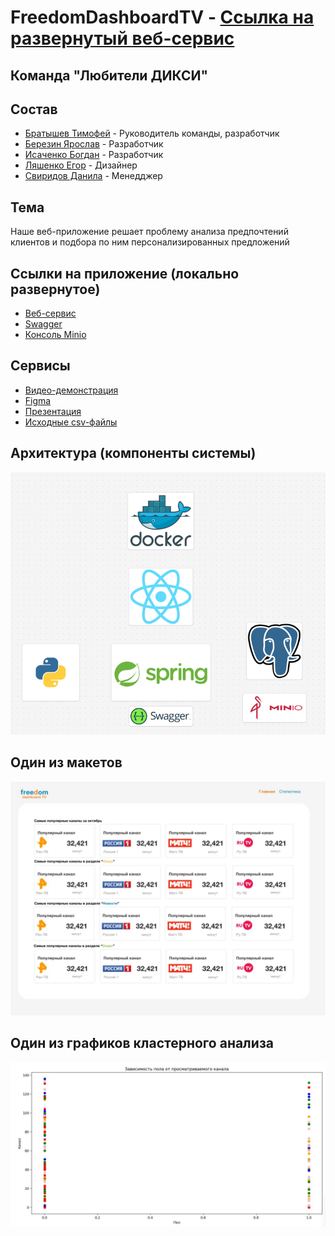 # FreedomDashboardTV - [Ссылка на развернутый веб-сервис](http://freedom-dashboard-tv.ru)

## Команда "Любители ДИКСИ"

## Состав
* [Братышев Тимофей](https://github.com/TaimonFix) - Руководитель команды, разработчик
* [Березин Ярослав](https://github.com/BerezinYaroslav) - Разработчик
* [Исаченко Богдан](https://github.com/Doctorian-Bogdan) - Разработчик
* [Ляшенко Егор](https://github.com/egrdze) - Дизайнер
* [Свиридов Данила](https://github.com/dansvr25) - Менедджер

## Тема
Наше веб-приложение решает проблему анализа предпочтений клиентов и подбора по ним персонализированных предложений

## Ссылки на приложение (локально развернутое)
* [Веб-сервис](http://localhost:5173)
* [Swagger](http://localhost:8080/swagger-ui/index.html#/)
* [Консоль Minio](http://localhost:9000)

## Сервисы
* [Видео-демонстрация](https://drive.google.com/file/d/1PKbynk1DGh2mXtfKgbWZBsFmnE7vK32Z/view?usp=sharing)
* [Figma](https://www.figma.com/board/biT8SkzqGvvkH52GVWjzvo/%7B02%7D-%7B%25D0%259B%25D1%258E%25D0%25B1%25D0%25B8%25D1%2582%25D0%25B5%25D0%25BB%25D0%25B8-%25D0%2594%25D0%2598%25D0%259A%25D0%25A1%25D0%2598%7D?node-id=4022-1110&node-type=table&t=fgs4fJUfPLyeo1cv-0)
* [Презентация](https://drive.google.com/file/d/1ZaHZFkrgaV5PT30-VEZUFAWXcY1jhxcK/view?usp=drive_link)
* [Исходные csv-файлы](https://drive.google.com/drive/folders/1CBA3F3PWR7cYBzd05fxEMS-Ze_0VKMy0?usp=drive_link)

## Архитектура (компоненты системы)
![architecture.png](img/architecture.png)

## Один из макетов
![maket_1.jpeg](img/maket_1.jpeg)

## Один из графиков кластерного анализа
![cluster_analysis_3.jpeg](img/cluster_analysis_3.jpeg)
